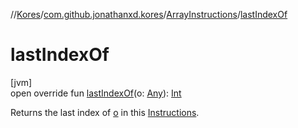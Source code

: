 //[Kores](../../../index.md)/[com.github.jonathanxd.kores](../index.md)/[ArrayInstructions](index.md)/[lastIndexOf](last-index-of.md)

# lastIndexOf

[jvm]\
open override fun [lastIndexOf](last-index-of.md)(o: [Any](https://kotlinlang.org/api/latest/jvm/stdlib/kotlin/-any/index.html)): [Int](https://kotlinlang.org/api/latest/jvm/stdlib/kotlin/-int/index.html)

Returns the last index of [o](last-index-of.md) in this [Instructions](../-instructions/index.md).
